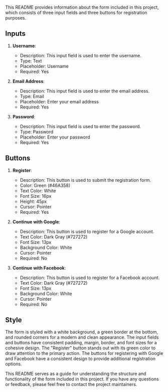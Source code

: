 This README provides information about the form included in this project, which consists of three input fields and three buttons for registration purposes.

## Inputs

1. **Username**:
   - Description: This input field is used to enter the username.
   - Type: Text
   - Placeholder: Username
   - Required: Yes

2. **Email Address**:
   - Description: This input field is used to enter the email address.
   - Type: Email
   - Placeholder: Enter your email address
   - Required: Yes

3. **Password**:
   - Description: This input field is used to enter the password.
   - Type: Password
   - Placeholder: Enter your password
   - Required: Yes

## Buttons

1. **Register**:
   - Description: This button is used to submit the registration form.
   - Color: Green (#46A358)
   - Text Color: White
   - Font Size: 16px
   - Height: 45px
   - Cursor: Pointer
   - Required: Yes

2. **Continue with Google**:
   - Description: This button is used to register for a Google account.
   - Text Color: Dark Gray (#727272)
   - Font Size: 13px
   - Background Color: White
   - Cursor: Pointer
   - Required: No

3. **Continue with Facebook**:
   - Description: This button is used to register for a Facebook account.
   - Text Color: Dark Gray (#727272)
   - Font Size: 13px
   - Background Color: White
   - Cursor: Pointer
   - Required: No

## Style

The form is styled with a white background, a green border at the bottom, and rounded corners for a modern and clean appearance. The input fields and buttons have consistent padding, margin, border, and font sizes for a cohesive design. The "Register" button stands out with its green color to draw attention to the primary action. The buttons for registering with Google and Facebook have a consistent design to provide additional registration options.

This README serves as a guide for understanding the structure and functionality of the form included in this project. If you have any questions or feedback, please feel free to contact the project maintainers.
